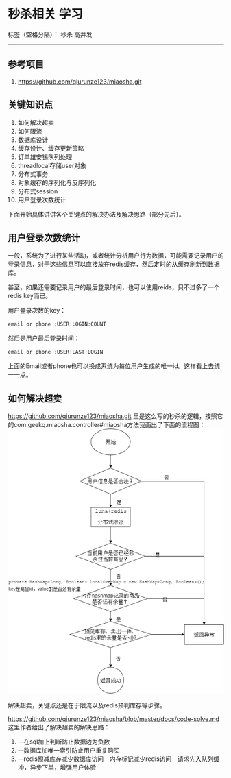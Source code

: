 ﻿# 秒杀相关 学习

标签（空格分隔）： 秒杀 高并发

---

参考项目
----

 1. https://github.com/qiurunze123/miaosha.git

关键知识点
-----

 1. 如何解决超卖
 2. 如何限流
 3. 数据库设计
 4. 缓存设计、缓存更新策略
 5. 订单雄安锡队列处理
 6. threadlocal存储user对象
 7. 分布式事务
 8. 对象缓存的序列化与反序列化
 9. 分布式session
 10. 用户登录次数统计
 
下面开始具体讲讲各个关键点的解决办法及解决思路（部分先后）。

用户登录次数统计
--------
一般，系统为了进行某些活动，或者统计分析用户行为数据，可能需要记录用户的登录信息，对于这些信息可以直接放在redis缓存，然后定时的从缓存刷新到数据库。

甚至，如果还需要记录用户的最后登录时间，也可以使用reids，只不过多了一个redis key而已。

用户登录次数的key：
```java
email or phone :USER:LOGIN:COUNT
```
然后是用户最后登录时间：
```java
email or phone :USER:LAST:LOGIN
```
上面的Email或者phone也可以换成系统为每位用户生成的唯一id。这样看上去统一一点。

如何解决超卖
------

 https://github.com/qiurunze123/miaosha.git   里是这么写的秒杀的逻辑，按照它的com.geekq.miaosha.controller#miaosha方法我画出了下面的流程图：
 ![此处输入图片的描述][1]
 
 解决超卖，关键点还是在于限流以及redis预判库存等步骤。
 
 https://github.com/qiurunze123/miaosha/blob/master/docs/code-solve.md   这里作者给出了解决超卖的解决思路：
 
 1. --在sql加上判断防止数据边为负数
 2. --数据库加唯一索引防止用户重复购买
 3. --redis预减库存减少数据库访问　内存标记减少redis访问　请求先入队列缓冲，异步下单，增强用户体验

 


  [1]: https://github.com/Audi-A7/learn/blob/master/image/%E7%A7%92%E6%9D%80/miaosha.png?raw=true